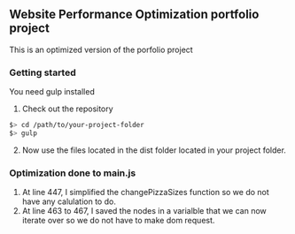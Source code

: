 ## Website Performance Optimization portfolio project

This is an optimized version of the porfolio project


### Getting started

You need gulp installed

1. Check out the repository
  ``` bash
  $> cd /path/to/your-project-folder
  $> gulp
  ```
2. Now use the files located in the dist folder located in your project folder.


### Optimization done to main.js

1. At line 447, I simplified the changePizzaSizes function so we do not have any calulation to do.
2. At line 463 to 467, I saved the nodes in a varialble that we can now iterate over so we do not have to make dom request.
